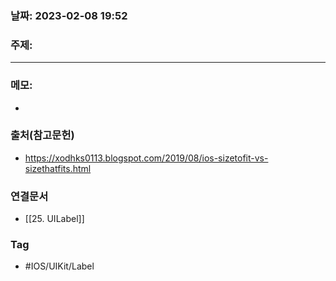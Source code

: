 ### 날짜: 2023-02-08 19:52

### 주제: 
---
### 메모: 
- 

### 출처(참고문헌) 
- https://xodhks0113.blogspot.com/2019/08/ios-sizetofit-vs-sizethatfits.html

### 연결문서 
- [[25. UILabel]]

### Tag
- #IOS/UIKit/Label  